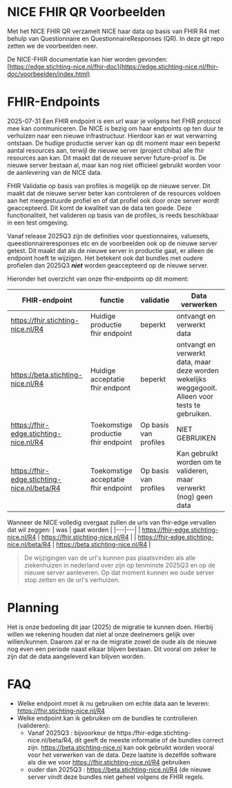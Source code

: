 # NICE FHIR QR Voorbeelden

Met het NICE FHIR QR verzamelt NICE haar data op basis van FHIR R4 met behulp van Questionnaire en QuestionnaireResponses (QR). In deze git repo zetten we de voorbeelden neer.


De NICE-FHIR documentatie kan hier worden gevonden:
[https://edge.stichting-nice.nl/fhir-doc](https://edge.stichting-nice.nl/fhir-doc/voorbeelden/index.html)


# FHIR-Endpoints
2025-07-31
Een FHIR endpoint is een url waar je volgens het FHIR protocol mee kan communiceren. De NICE is bezig om 
haar endpoints op ten duur te verhuizen naar een nieuwe infrastructuur. Hierdoor kan er wat verwarring 
ontstaan. De hudige productie server kan op dit moment maar een beperkt aantal resources aan, terwijl de
nieuwe server (project chiba) alle fhir resources aan kan. Dit maakt dat de nieuwe server future-proof is.
De nieuwe server bestaan al, maar kan nog niet officieel gebruikt worden voor de aanlevering van de NICE
data.

FHIR Validatie op basis van profiles is mogelijk op de nieuwe server. Dit maakt dat de nieuwe server 
beter kan controleren of de resources voldoen aan het meegestuurde profiel en of dat profiel ook door onze
server wordt geaccepteerd. Dit komt de kwaliteit van de data ten goede. Deze functionaliteit, het valideren 
op basis van de profiles, is reeds beschikbaar in een test omgeving. 

Vanaf release 2025Q3 zijn de definities voor questionnaires, valuesets, queestionnaireresponses etc en de 
voorbeelden ook op de nieuwe server getest. Dit maakt dat als de nieuwe server in productie gaat, er alleen
de endpoint hoeft te wijzigen. Het betekent ook dat bundles met oudere profielen dan 2025Q3 ***niet*** 
worden geaccepteerd op de nieuwe server.

Hieronder het overzicht van onze fhir-endpoints op dit moment:

| FHIR-endpoint | functie | validatie | Data verwerken |
|---|---|---|---|
| https://fhir.stichting-nice.nl/R4 | Huidige productie fhir endpoint | beperkt | ontvangt en verwerkt  data |
| https://beta.stichting-nice.nl/R4 | Huidige acceptatie fhir endpont | beperkt | ontvangt en verwerkt data, maar deze worden wekelijks weggegooit. Alleen voor tests te gebruiken. |
| https://fhir-edge.stichting-nice.nl/R4 | Toekomstige productie fhir endpoint | Op basis van profiles | NIET GEBRUIKEN |
| https://fhir-edge.stichting-nice.nl/beta/R4 | Toekomstige acceptatie fhir endpoint | Op basis van profiles | Kan gebruikt worden om te valideren, maar verwerkt (nog) geen data |

Wanneer de NICE volledig overgaat zullen de urls van fhir-edge vervallen dat wil zeggen: 
| was | gaat worden |
|---|---|
| https://fhir-edge.stichting-nice.nl/R4 | https://fhir.stichting-nice.nl/R4 |
| https://fhir-edge.stichting-nice.nl/beta/R4 | https://beta.stichting-nice.nl/R4 |

> De wijzigingen van de url's kunnen pas plaatsvinden als alle ziekenhuizen in nederland over zijn op tenminste
2025Q3 en op de nieuwe server aanleveren. Op dat moment kunnen we oude server stop zetten en de url's verhuizen.

# Planning

Het is onze bedoeling dit jaar (2025) de migratie te kunnen doen. Hierbij willen we rekening houden dat niet
al onze deelnemers gelijk over willen/kunnen. Daarom zal er na de migratie zowel de oude als de nieuwe nog 
even een periode naast elkaar blijven bestaan. Dit vooral om zeker te zijn dat de data aangeleverd kan blijven 
worden.

# FAQ
* Welke endpoint moet ik nu gebruiken om echte data aan te leveren: https://fhir.stichting-nice.nl/R4
* Welke endpoint kan ik gebruiken om de bundles te controlleren (valideren): 
   * Vanaf 2025Q3 : bijvoorkeur de https:/fhir-edge.stichting-nice.nl/beta/R4, dit geeft de meeste informatie of de bundles correct 
   zijn. https://beta.stichting-nice.nl kan ook gebruikt worden vooral voor het verwerken van de data. Deze laatste is dezelfde software
   als die we voor https://fhir.stichting-nice.nl/R4 gebruiken
   * ouder dan 2025Q3 : https://beta.stichting-nice.nl/R4 (de nieuwe server vindt deze bundles niet geheel volgens de FHIR regels.


